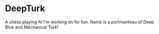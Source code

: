 # DeepTurk
A chess playing AI I'm working on for fun. Name is a portmanteau of Deep Blue and Mechanical Turk!

